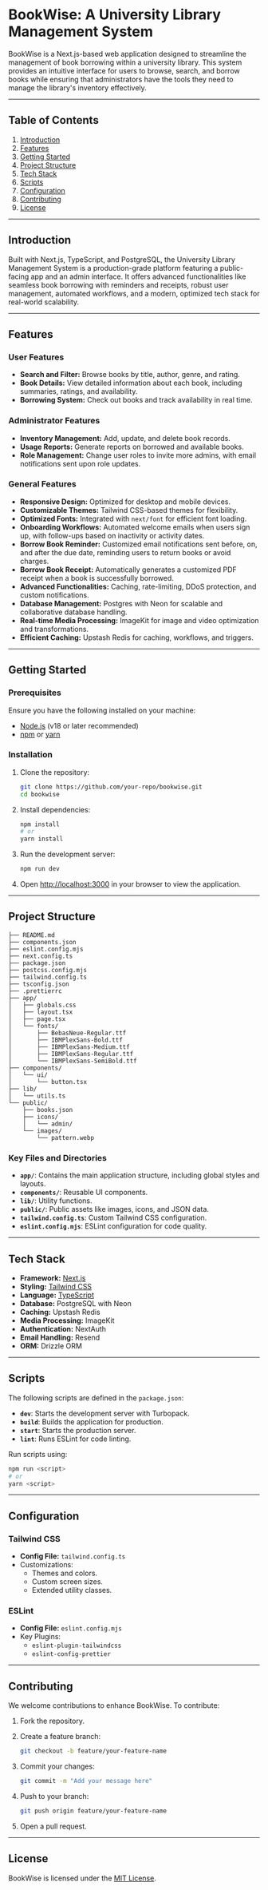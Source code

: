# BookWise: A University Library Management System

BookWise is a Next.js-based web application designed to streamline the management of book borrowing within a university library. This system provides an intuitive interface for users to browse, search, and borrow books while ensuring that administrators have the tools they need to manage the library's inventory effectively.

---

## Table of Contents

1. [Introduction](#introduction)
2. [Features](#features)
3. [Getting Started](#getting-started)
4. [Project Structure](#project-structure)
5. [Tech Stack](#tech-stack)
6. [Scripts](#scripts)
7. [Configuration](#configuration)
8. [Contributing](#contributing)
9. [License](#license)

---

## Introduction

Built with Next.js, TypeScript, and PostgreSQL, the University Library Management System is a production-grade platform featuring a public-facing app and an admin interface. It offers advanced functionalities like seamless book borrowing with reminders and receipts, robust user management, automated workflows, and a modern, optimized tech stack for real-world scalability.

---

## Features

### User Features

- **Search and Filter:** Browse books by title, author, genre, and rating.
- **Book Details:** View detailed information about each book, including summaries, ratings, and availability.
- **Borrowing System:** Check out books and track availability in real time.

### Administrator Features

- **Inventory Management:** Add, update, and delete book records.
- **Usage Reports:** Generate reports on borrowed and available books.
- **Role Management:** Change user roles to invite more admins, with email notifications sent upon role updates.

### General Features

- **Responsive Design:** Optimized for desktop and mobile devices.
- **Customizable Themes:** Tailwind CSS-based themes for flexibility.
- **Optimized Fonts:** Integrated with `next/font` for efficient font loading.
- **Onboarding Workflows:** Automated welcome emails when users sign up, with follow-ups based on inactivity or activity dates.
- **Borrow Book Reminder:** Customized email notifications sent before, on, and after the due date, reminding users to return books or avoid charges.
- **Borrow Book Receipt:** Automatically generates a customized PDF receipt when a book is successfully borrowed.
- **Advanced Functionalities:** Caching, rate-limiting, DDoS protection, and custom notifications.
- **Database Management:** Postgres with Neon for scalable and collaborative database handling.
- **Real-time Media Processing:** ImageKit for image and video optimization and transformations.
- **Efficient Caching:** Upstash Redis for caching, workflows, and triggers.

---

## Getting Started

### Prerequisites

Ensure you have the following installed on your machine:

- [Node.js](https://nodejs.org/) (v18 or later recommended)
- [npm](https://www.npmjs.com/) or [yarn](https://yarnpkg.com/)

### Installation

1. Clone the repository:

   ```bash
   git clone https://github.com/your-repo/bookwise.git
   cd bookwise
   ```

2. Install dependencies:

   ```bash
   npm install
   # or
   yarn install
   ```

3. Run the development server:

   ```bash
   npm run dev
   ```

4. Open [http://localhost:3000](http://localhost:3000) in your browser to view the application.

---

## Project Structure

```
├── README.md
├── components.json
├── eslint.config.mjs
├── next.config.ts
├── package.json
├── postcss.config.mjs
├── tailwind.config.ts
├── tsconfig.json
├── .prettierrc
├── app/
│   ├── globals.css
│   ├── layout.tsx
│   ├── page.tsx
│   └── fonts/
│       ├── BebasNeue-Regular.ttf
│       ├── IBMPlexSans-Bold.ttf
│       ├── IBMPlexSans-Medium.ttf
│       ├── IBMPlexSans-Regular.ttf
│       └── IBMPlexSans-SemiBold.ttf
├── components/
│   └── ui/
│       └── button.tsx
├── lib/
│   └── utils.ts
└── public/
    ├── books.json
    ├── icons/
    │   └── admin/
    └── images/
        └── pattern.webp
```

### Key Files and Directories

- **`app/`**: Contains the main application structure, including global styles and layouts.
- **`components/`**: Reusable UI components.
- **`lib/`**: Utility functions.
- **`public/`**: Public assets like images, icons, and JSON data.
- **`tailwind.config.ts`**: Custom Tailwind CSS configuration.
- **`eslint.config.mjs`**: ESLint configuration for code quality.

---

## Tech Stack

- **Framework:** [Next.js](https://nextjs.org)
- **Styling:** [Tailwind CSS](https://tailwindcss.com)
- **Language:** [TypeScript](https://www.typescriptlang.org)
- **Database:** PostgreSQL with Neon
- **Caching:** Upstash Redis
- **Media Processing:** ImageKit
- **Authentication:** NextAuth
- **Email Handling:** Resend
- **ORM:** Drizzle ORM

---

## Scripts

The following scripts are defined in the `package.json`:

- **`dev`**: Starts the development server with Turbopack.
- **`build`**: Builds the application for production.
- **`start`**: Starts the production server.
- **`lint`**: Runs ESLint for code linting.

Run scripts using:

```bash
npm run <script>
# or
yarn <script>
```

---

## Configuration

### Tailwind CSS

- **Config File:** `tailwind.config.ts`
- Customizations:
  - Themes and colors.
  - Custom screen sizes.
  - Extended utility classes.

### ESLint

- **Config File:** `eslint.config.mjs`
- Key Plugins:
  - `eslint-plugin-tailwindcss`
  - `eslint-config-prettier`

---

## Contributing

We welcome contributions to enhance BookWise. To contribute:

1. Fork the repository.
2. Create a feature branch:

   ```bash
   git checkout -b feature/your-feature-name
   ```
3. Commit your changes:
   ```bash
   git commit -m "Add your message here"
   ```
4. Push to your branch:
   ```bash
   git push origin feature/your-feature-name
   ```
5. Open a pull request.

---

## License

BookWise is licensed under the [MIT License](https://opensource.org/licenses/MIT).
